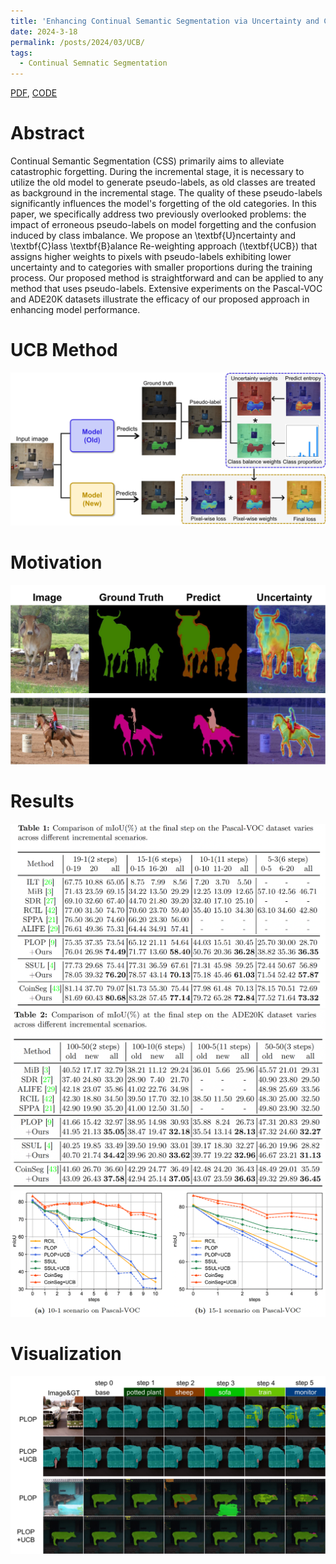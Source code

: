 ```yaml
---
title: 'Enhancing Continual Semantic Segmentation via Uncertainty and Class Balance Re-weighting'
date: 2024-3-18
permalink: /posts/2024/03/UCB/
tags:
  - Continual Semnatic Segmentation
---
```

[PDF](jackchen.cloud), [CODE](jackchen.cloud)

Abstract
======
Continual Semantic Segmentation (CSS) primarily aims to alleviate catastrophic forgetting. During the incremental stage, it is necessary to utilize the old model to generate pseudo-labels, as old classes are treated as background in the incremental stage. The quality of these pseudo-labels significantly influences the model's forgetting of the old categories. In this paper, we specifically address two previously overlooked problems: the impact of erroneous pseudo-labels on model forgetting and the confusion induced by class imbalance. We propose an \textbf{U}ncertainty and \textbf{C}lass \textbf{B}alance Re-weighting approach (\textbf{UCB}) that assigns higher weights to pixels with pseudo-labels exhibiting lower uncertainty and to categories with smaller proportions during the training process. Our proposed method is straightforward and can be applied to any method that uses pseudo-labels. Extensive experiments on the Pascal-VOC and ADE20K datasets illustrate the efficacy of our proposed approach in enhancing model performance.

UCB Method
======
<img src='/_posts/images/main.jpg'>

Motivation
======
<img src='/_posts/images/uncertainty-visualize.jpg'>

Results
======
<img src='/_posts/images/table1.png'>
<img src='/_posts/images/table2.png'>
<img src='/_posts/images/results_step.png'>


Visualization
======
<img src='/_posts/images/visualization.jpg'>